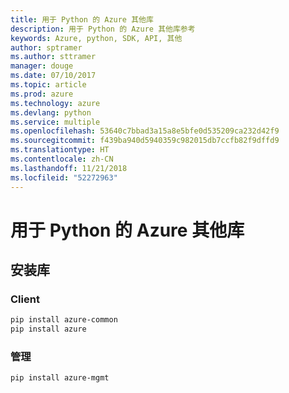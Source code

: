 ```yaml
---
title: 用于 Python 的 Azure 其他库
description: 用于 Python 的 Azure 其他库参考
keywords: Azure, python, SDK, API, 其他
author: sptramer
ms.author: sttramer
manager: douge
ms.date: 07/10/2017
ms.topic: article
ms.prod: azure
ms.technology: azure
ms.devlang: python
ms.service: multiple
ms.openlocfilehash: 53640c7bbad3a15a8e5bfe0d535209ca232d42f9
ms.sourcegitcommit: f439ba940d5940359c982015db7ccfb82f9dffd9
ms.translationtype: HT
ms.contentlocale: zh-CN
ms.lasthandoff: 11/21/2018
ms.locfileid: "52272963"
---
```

# <a name="azure-other-libraries-for-python"></a>用于 Python 的 Azure 其他库

## <a name="install-the-libraries"></a>安装库
### <a name="client"></a>Client

```bash
pip install azure-common
pip install azure
```

### <a name="management"></a>管理

```bash
pip install azure-mgmt
```
